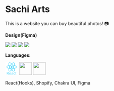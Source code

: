 <h1> Sachi Arts </h1>

This is a website you can buy beautiful photos! 📷

**Design(Figma)**

<img src="https://user-images.githubusercontent.com/58486384/120712168-296a9280-c475-11eb-830b-10c69ebd1c24.png" width="500" mergin="auto"/>
<img src="https://user-images.githubusercontent.com/58486384/120712187-2ff90a00-c475-11eb-94a5-8c2e2abbd2bc.png" width="500" />
<img src="https://user-images.githubusercontent.com/58486384/120712201-34252780-c475-11eb-83e3-df0e3ca32ad7.png" width="500" />
<img src="https://user-images.githubusercontent.com/58486384/120712206-36878180-c475-11eb-8ecd-73a405588838.png" width="500" />

**Languages:**

<img src="https://raw.githubusercontent.com/devicons/devicon/master/icons/react/react-original-wordmark.svg" width="40" height="40" /> <img src="https://cdn3.iconfinder.com/data/icons/social-media-2068/64/_shopping-512.png" width="40" height="40" /> <img src="https://cdn2.downdetector.com/static/uploads/logo/figma2.png" width="40" height="40" />

React(Hooks), Shopify, Chakra UI, Figma
